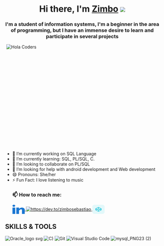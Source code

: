 

<h1 align="center">Hi there, I'm <a href="https://apleon.github.io/rsschool-cv/" target="_blank">Zimbo</a>
<img src="https://github.com/blackcater/blackcater/raw/main/images/Hi.gif" height="32"/></h1>
<h3 align="center"> I'm a student of information systems, I'm a beginner in 
the area of programming, but I have an immense desire to                             
learn and participate in several projects	</h3>
<img align="right" src="https://user-images.githubusercontent.com/94145573/167327452-29b47dbe-1ea4-4f52-b116-435b08add748.gif" alt="Hola Coders" width="500" height="350"/> 

- 🔭 I’m currently working on SQL Language
- 🌱 I’m currently learning: SQL, PL/SQL, C.
- 👯 I’m looking to collaborate on PL/SQL
- 🤔 I’m looking for help with android development and Web development
- 😄 Pronouns: She/her
- ⚡ Fun Fact: I love listening to music
  <h3>📫 How to reach me:</h3>
  <div>
    <a href="https://www.linkedin.com/in/zimbo-sebasti%C3%A3o-3397a1195/">
      <img align="center" src="https://raw.githubusercontent.com/lkotlarenko/lkotlarenko/main/src/images/icons/Social/linked-in-alt.svg" alt="linkedin" height="30" width="40" />
    </a>
    <a href="https://dev.to/zimbosebastiao">
      <img align="center" src="https://raw.githubusercontent.com/rahuldkjain/github-profile-readme-generator/master/src/images/icons/Social/devto.svg" alt="https://dev.to/zimbosebastiao" height="30" width="40" />
    </a>
    <a href="https://codepen.io/zimbosebastiao">
      <img align="center" src="https://raw.githubusercontent.com/lkotlarenko/lkotlarenko/main/src/images/icons/Social/codepen.svg" alt="codepen" height="30" width="40" />
  </a>
  </div>

## SKILLS & TOOLS

![Oracle_logo svg](https://user-images.githubusercontent.com/94145573/167325206-9f4f375a-14e9-4429-acb2-62272a14b186.png)
![C)](https://user-images.githubusercontent.com/94145573/167326096-4b4aa3a0-637c-49a9-b06a-317d6e9a73a5.jpg)
![Git](https://img.shields.io/badge/git-%23F05033.svg?style=for-the-badge&logo=git&logoColor=white)
![Visual Studio Code](https://img.shields.io/badge/Visual%20Studio%20Code-0078d7.svg?style=for-the-badge&logo=visual-studio-code&logoColor=white)
![mysql_PNG23 (2)](https://user-images.githubusercontent.com/94145573/167325534-54fe37b6-db63-4a81-b982-8352c20301c1.png)






